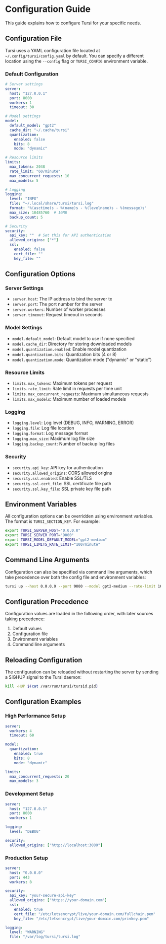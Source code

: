 # Configuration Guide

This guide explains how to configure Tursi for your specific needs.

## Configuration File

Tursi uses a YAML configuration file located at `~/.config/tursi/config.yaml` by default. You can specify a different location using the `--config` flag or `TURSI_CONFIG` environment variable.

### Default Configuration

```yaml
# Server settings
server:
  host: "127.0.0.1"
  port: 8000
  workers: 1
  timeout: 30

# Model settings
model:
  default_model: "gpt2"
  cache_dir: "~/.cache/tursi"
  quantization:
    enabled: false
    bits: 8
    mode: "dynamic"

# Resource limits
limits:
  max_tokens: 2048
  rate_limit: "60/minute"
  max_concurrent_requests: 10
  max_models: 5

# Logging
logging:
  level: "INFO"
  file: "~/.local/share/tursi/tursi.log"
  format: "%(asctime)s - %(name)s - %(levelname)s - %(message)s"
  max_size: 10485760  # 10MB
  backup_count: 5

# Security
security:
  api_key: ""  # Set this for API authentication
  allowed_origins: ["*"]
  ssl:
    enabled: false
    cert_file: ""
    key_file: ""
```

## Configuration Options

### Server Settings

- `server.host`: The IP address to bind the server to
- `server.port`: The port number for the server
- `server.workers`: Number of worker processes
- `server.timeout`: Request timeout in seconds

### Model Settings

- `model.default_model`: Default model to use if none specified
- `model.cache_dir`: Directory for storing downloaded models
- `model.quantization.enabled`: Enable model quantization
- `model.quantization.bits`: Quantization bits (4 or 8)
- `model.quantization.mode`: Quantization mode ("dynamic" or "static")

### Resource Limits

- `limits.max_tokens`: Maximum tokens per request
- `limits.rate_limit`: Rate limit in requests per time unit
- `limits.max_concurrent_requests`: Maximum simultaneous requests
- `limits.max_models`: Maximum number of loaded models

### Logging

- `logging.level`: Log level (DEBUG, INFO, WARNING, ERROR)
- `logging.file`: Log file location
- `logging.format`: Log message format
- `logging.max_size`: Maximum log file size
- `logging.backup_count`: Number of backup log files

### Security

- `security.api_key`: API key for authentication
- `security.allowed_origins`: CORS allowed origins
- `security.ssl.enabled`: Enable SSL/TLS
- `security.ssl.cert_file`: SSL certificate file path
- `security.ssl.key_file`: SSL private key file path

## Environment Variables

All configuration options can be overridden using environment variables. The format is `TURSI_SECTION_KEY`. For example:

```bash
export TURSI_SERVER_HOST="0.0.0.0"
export TURSI_SERVER_PORT="9000"
export TURSI_MODEL_DEFAULT_MODEL="gpt2-medium"
export TURSI_LIMITS_RATE_LIMIT="100/minute"
```

## Command Line Arguments

Configuration can also be specified via command line arguments, which take precedence over both the config file and environment variables:

```bash
tursi up --host 0.0.0.0 --port 9000 --model gpt2-medium --rate-limit 100/minute
```

## Configuration Precedence

Configuration values are loaded in the following order, with later sources taking precedence:

1. Default values
2. Configuration file
3. Environment variables
4. Command line arguments

## Reloading Configuration

The configuration can be reloaded without restarting the server by sending a SIGHUP signal to the Tursi daemon:

```bash
kill -HUP $(cat /var/run/tursi/tursid.pid)
```

## Configuration Examples

### High Performance Setup

```yaml
server:
  workers: 4
  timeout: 60

model:
  quantization:
    enabled: true
    bits: 8
    mode: "dynamic"

limits:
  max_concurrent_requests: 20
  max_models: 3
```

### Development Setup

```yaml
server:
  host: "127.0.0.1"
  port: 8000
  workers: 1

logging:
  level: "DEBUG"

security:
  allowed_origins: ["http://localhost:3000"]
```

### Production Setup

```yaml
server:
  host: "0.0.0.0"
  port: 443
  workers: 8

security:
  api_key: "your-secure-api-key"
  allowed_origins: ["https://your-domain.com"]
  ssl:
    enabled: true
    cert_file: "/etc/letsencrypt/live/your-domain.com/fullchain.pem"
    key_file: "/etc/letsencrypt/live/your-domain.com/privkey.pem"

logging:
  level: "WARNING"
  file: "/var/log/tursi/tursi.log"
```
